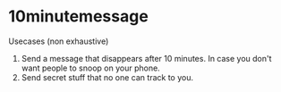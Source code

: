 # 10minutemessage
Usecases (non exhaustive)
1. Send a message that disappears after 10 minutes. In case you don't want people to snoop on your phone.
2. Send secret stuff that no one can track to you.